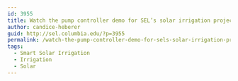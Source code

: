 ```yaml
---
id: 3955
title: Watch the pump controller demo for SEL’s solar irrigation project in Senegal.
author: candice-heberer
guid: http://sel.columbia.edu/?p=3955
permalink: /watch-the-pump-controller-demo-for-sels-solar-irrigation-project-in-senegal/
tags:
  - Smart Solar Irrigation
  - Irrigation
  - Solar
---
```

